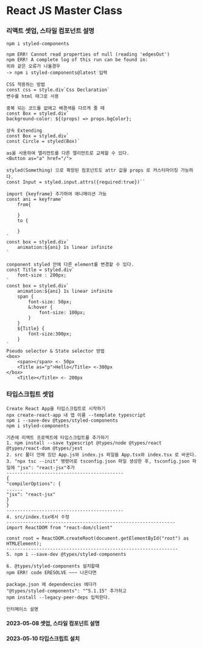 # React JS Master Class

### 리액트 셋업, 스타일 컴포넌트 설명

    npm i styled-components

    npm ERR! Cannot read properties of null (reading 'edgesOut')
    npm ERR! A complete log of this run can be found in:
    위와 같은 오류가 나올경우
    -> npm i styled-components@latest 입력

    CSS 적용하는 방법
    const css = style.div`Css Declaration`
    변수를 html 태그로 사용

    중복 되는 코드를 없애고 배경색을 다르게 줄 때
    const Box = styled.div`
    background-color: ${(props) => props.bgColor};

    상속 Extending
    const Box = styled.div`
    const Circle = styled(Box)`

    as을 사용하여 엘리먼트를 다른 엘리먼트로 교체할 수 있다.
    <Button as="a" href="/">

    styled(Something) 으로 확장된 컴포넌트도 attr 값을 props 로 커스터마이징 가능하다.
    const Input = styled.input.attrs({required:true})``

    import {keyframe} 추가하여 애니메이션 가능
    const ani = keyframe`
        from{

        }
        to {

        }
    `
    const box = styled.div`
        animation:${ani} 1s linear infinite
    `

    conponent styled 안에 다른 element를 변경할 수 있다.
    const Title = styled.div`
        font-size : 200px;
    `
    const box = styled.div`
        animation:${ani} 1s linear infinite
        span {
            font-size: 50px;
            &:hover {
                font-size: 100px;
            }
        }
        ${Title} {
            font-size:300px;
        }
    `
    Pseudo selector & State selector 방법
    <box>
        <span></span> <- 50px
        <Title as="p">Hello</Title> <-300px
    </box>
        <Title></Title> <- 200px

### 타입스크립트 셋업

    Create React App을 타입스크립트로 시작하기
    npx create-react-app 내 앱 이름 --template typescript
    npm i --save-dev @types/styled-components
    npm i styled-components

    기존에 리액트 프로젝트에 타입스크립트를 추가하기
    1. npm install --save typescript @types/node @types/react @types/react-dom @types/jest
    2. src 폴더 안에 있던 App.js와 index.js 파일을 App.tsx와 index.tsx 로 바꾼다.
    3. "npx tsc --init" 명령어로 tsconfig.json 파일 생성한 후, tsconfig.json 파일에 "jsx": "react-jsx"추가
    -------------------------------------------
    {
    "compilerOptions": {
    ......
    "jsx": "react-jsx"
    }
    }
    -------------------------------------------
    4. src/index.tsx에서 수정
    --------------------------------------------------------------
    import ReactDOM from "react-dom/client"

    const root = ReactDOM.createRoot(document.getElementById("root") as HTMLElement);
    ---------------------------------------------------------------
    5. npm i --save-dev @types/styled-components

    6. @types/styled-components 설치할때
    npm ERR! code ERESOLVE ~~~ 나온다면

    package.json 에 dependencies 에다가
    "@types/styled-components": "^5.1.15" 추가하고
    npm install --legacy-peer-deps 입력한다.

    인터페이스 설명

#### 2023-05-08 셋업, 스타일 컴포넌트 설명

#### 2023-05-10 타입스크립트 설치

